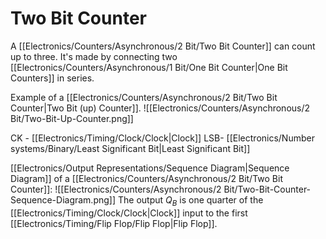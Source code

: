 # Two Bit Counter
A [[Electronics/Counters/Asynchronous/2 Bit/Two Bit Counter]] can count up to three. It's made by connecting two [[Electronics/Counters/Asynchronous/1 Bit/One Bit Counter|One Bit Counters]] in series.

Example of a [[Electronics/Counters/Asynchronous/2 Bit/Two Bit Counter|Two Bit (up) Counter]].
![[Electronics/Counters/Asynchronous/2 Bit/Two-Bit-Up-Counter.png]]

CK - [[Electronics/Timing/Clock/Clock|Clock]]
LSB- [[Electronics/Number systems/Binary/Least Significant Bit|Least Significant Bit]]

[[Electronics/Output Representations/Sequence Diagram|Sequence Diagram]] of a [[Electronics/Counters/Asynchronous/2 Bit/Two Bit Counter]]:
![[Electronics/Counters/Asynchronous/2 Bit/Two-Bit-Counter-Sequence-Diagram.png]]
The output $Q_B$ is one quarter of the [[Electronics/Timing/Clock/Clock|Clock]] input to the first [[Electronics/Timing/Flip Flop/Flip Flop|Flip Flop]].